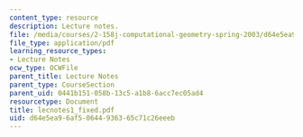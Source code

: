 ```yaml
---
content_type: resource
description: Lecture notes.
file: /media/courses/2-158j-computational-geometry-spring-2003/d64e5ea96af50644936365c71c26eeeb_lecnotes1_fixed.pdf
file_type: application/pdf
learning_resource_types:
- Lecture Notes
ocw_type: OCWFile
parent_title: Lecture Notes
parent_type: CourseSection
parent_uid: 0441b151-058b-13c5-a1b8-6acc7ec05ad4
resourcetype: Document
title: lecnotes1_fixed.pdf
uid: d64e5ea9-6af5-0644-9363-65c71c26eeeb
---
```

